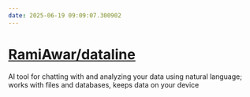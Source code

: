 ```yaml
---
date: 2025-06-19 09:09:07.300902
---
```


# [RamiAwar/dataline](https://github.com/RamiAwar/dataline)

AI tool for chatting with and analyzing your data using natural language; works with files and databases, keeps data on your device